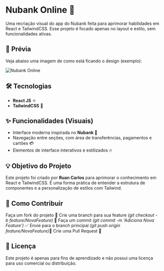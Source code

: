 # Nubank Online 💜

Uma recriação visual do app do Nubank feita para aprimorar habilidades em React e TailwindCSS. Esse projeto é focado apenas no layout e estilo, sem funcionalidades ativas.

## 📸 Prévia
Veja abaixo uma imagem de como está ficando o design (exemplo):

![Nubank Online](https://ruan-nascimento.github.io/Nubank-Copy/)

## 🛠️ Tecnologias
- **React JS** ⚛️
- **TailwindCSS** 🎨

## ✨ Funcionalidades (Visuais)
- Interface moderna inspirada no **Nubank 🏦**
- Navegação entre seções, com área de transferências, pagamentos e cartões 💳
- Elementos de interface interativos e estilizados 🔥

## 💡 Objetivo do Projeto
Este projeto foi criado por **Ruan Carlos** para aprimorar o conhecimento em React e TailwindCSS. É uma forma prática de entender a estrutura de componentes e a personalização de estilos com Tailwind.

## 🚀 Como Contribuir
Faça um fork do projeto 🍴
Crie uma branch para sua feature *(git checkout -b feature/NovaFeature)* 🌱
Faça um commit *(git commit -m 'Adiciona Nova Feature')* ✅
Envie para o branch principal *(git push origin feature/NovaFeature)*🚢
Crie uma Pull Request 📩


## 📜 Licença
Este projeto é apenas para fins de aprendizado e não possui uma licença para uso comercial ou distribuição.